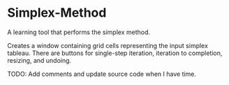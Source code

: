 # Simplex-Method
A learning tool that performs the simplex method.

Creates a window containing grid cells representing the input simplex tableau. There are buttons for single-step iteration, iteration to completion, resizing, and undoing. 

TODO: Add comments and update source code when I have time.
